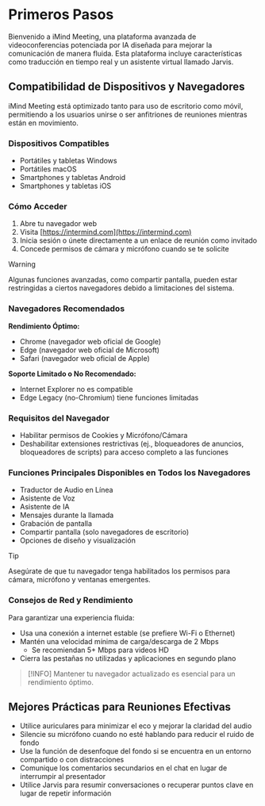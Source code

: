 # Primeros Pasos <Badge type="warning" text="beta" />

Bienvenido a iMind Meeting, una plataforma avanzada de videoconferencias potenciada por IA diseñada para mejorar la comunicación de manera fluida. Esta plataforma incluye características como traducción en tiempo real y un asistente virtual llamado Jarvis.

## Compatibilidad de Dispositivos y Navegadores

iMind Meeting está optimizado tanto para uso de escritorio como móvil, permitiendo a los usuarios unirse o ser anfitriones de reuniones mientras están en movimiento.

### Dispositivos Compatibles

- Portátiles y tabletas Windows
- Portátiles macOS
- Smartphones y tabletas Android
- Smartphones y tabletas iOS

### Cómo Acceder

1. Abre tu navegador web
2. Visita [https://intermind.com](https://intermind.com)
3. Inicia sesión o únete directamente a un enlace de reunión como invitado
4. Concede permisos de cámara y micrófono cuando se te solicite

> [!WARNING]
> Algunas funciones avanzadas, como compartir pantalla, pueden estar restringidas a ciertos navegadores debido a limitaciones del sistema.

### Navegadores Recomendados

**Rendimiento Óptimo:**

- Chrome (navegador web oficial de Google)
- Edge (navegador web oficial de Microsoft)
- Safari (navegador web oficial de Apple)

**Soporte Limitado o No Recomendado:**

- Internet Explorer no es compatible
- Edge Legacy (no-Chromium) tiene funciones limitadas

### Requisitos del Navegador

- Habilitar permisos de Cookies y Micrófono/Cámara
- Deshabilitar extensiones restrictivas (ej., bloqueadores de anuncios, bloqueadores de scripts) para acceso completo a las funciones

### Funciones Principales Disponibles en Todos los Navegadores

- Traductor de Audio en Línea
- Asistente de Voz
- Asistente de IA
- Mensajes durante la llamada
- Grabación de pantalla
- Compartir pantalla (solo navegadores de escritorio)
- Opciones de diseño y visualización

> [!TIP]
> Asegúrate de que tu navegador tenga habilitados los permisos para cámara, micrófono y ventanas emergentes.

### Consejos de Red y Rendimiento

Para garantizar una experiencia fluida:

- Usa una conexión a internet estable (se prefiere Wi-Fi o Ethernet)
- Mantén una velocidad mínima de carga/descarga de 2 Mbps
  - Se recomiendan 5+ Mbps para videos HD
- Cierra las pestañas no utilizadas y aplicaciones en segundo plano

> [!INFO]
> Mantener tu navegador actualizado es esencial para un rendimiento óptimo.

## Mejores Prácticas para Reuniones Efectivas

- Utilice auriculares para minimizar el eco y mejorar la claridad del audio
- Silencie su micrófono cuando no esté hablando para reducir el ruido de fondo
- Use la función de desenfoque del fondo si se encuentra en un entorno compartido o con distracciones
- Comunique los comentarios secundarios en el chat en lugar de interrumpir al presentador
- Utilice Jarvis para resumir conversaciones o recuperar puntos clave en lugar de repetir información
